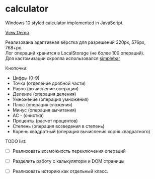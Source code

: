 # calculator

Windows 10 styled calculator implemented in JavaScript.

[View Demo](https://vinnarde.github.io/calculator/)

Реализована адаптивная вёрстка для разрешений 320px, 576px, 768+px.  
Лог операций хранится в LocalStorage (не более 100 операций).  
Для кастомизации скролла использовался [simplebar](https://github.com/Grsmto/simplebar)

Кнопочки:
 - Цифры (0-9)
 - Точка (отделение дробной части)
 - Равно (вычисление операции)
 - Деление (операция деления)
 - Умножение (операция умножения)
 - Плюс (операция сложения)
 - Минус (операция вычитания)
 - АС - (очистка)
 - Проценты (расчет процентов)
 - Степень (операция возведения в степень)
 - Корень квадратный (операция вычисления корня квадратного)
 
 TODO list:
 - [ ] Реализовать возможность переключения операций
 - [ ] Разделить работу с калькуляторм и DOM страницы
 - [ ] Реализовать историю как отдельный класс.

